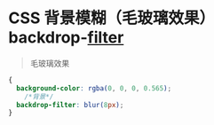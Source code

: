 # CSS 背景模糊（毛玻璃效果） backdrop-[filter]()

> 毛玻璃效果

```css
{
  background-color: rgba(0, 0, 0, 0.565);
    /*背景*/
  backdrop-filter: blur(8px);
}
```

